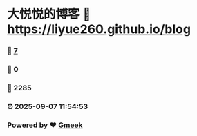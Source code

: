 # 大悦悦的博客 :link: https://liyue260.github.io/blog 
### :page_facing_up: [7](https://liyue260.github.io/blog/tag.html) 
### :speech_balloon: 0 
### :hibiscus: 2285 
### :alarm_clock: 2025-09-07 11:54:53 
### Powered by :heart: [Gmeek](https://github.com/Meekdai/Gmeek)
